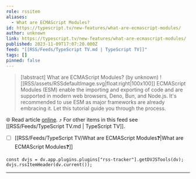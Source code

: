 ```yaml
---
role: rssitem
aliases:
  - What are ECMAScript Modules?
id: https://typescript.tv/new-features/what-are-ecmascript-modules/
author: unknown
link: https://typescript.tv/new-features/what-are-ecmascript-modules/
published: 2023-11-09T17:07:20.000Z
feed: "[[RSS/Feeds/TypeScript TV.md | TypeScript TV]]"
tags: []
pinned: false
---
```


> [!abstract] What are ECMAScript Modules? (by unknown)
> ![[RSS/assets/RSSdefaultImage.svg|float:right|100x100]] ECMAScript Modules (ESM) enable the importing and exporting of code and are supported in modern web browsers, Deno, Bun, and Node.js. It's recommended to use ESM as major frameworks are already embracing it. Let this tutorial guide you through the process.

🌐 Read article [online](https://typescript.tv/new-features/what-are-ecmascript-modules/). ⤴ For other items in this feed see [[RSS/Feeds/TypeScript TV.md | TypeScript TV]].

- [ ] [[RSS/Feeds/TypeScript TV/What are ECMAScript Modules❓|What are ECMAScript Modules❓]]

~~~dataviewjs
const dvjs = dv.app.plugins.plugins["rss-tracker"].getDVJSTools(dv);
dvjs.rssItemHeader(dv.current());
~~~

- - -

